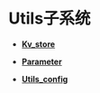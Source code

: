 # Utils子系统<a name="ZH-CN_TOPIC_0000001054598117"></a>

-   **[Kv\_store](Kv_store.md)**  

-   **[Parameter](Parameter.md)**  

-   **[Utils\_config](Utils_config.md)**  


